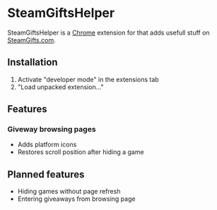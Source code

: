 # SteamGiftsHelper
SteamGiftsHelper is a [Chrome](https://www.google.de/chrome/browser/desktop/) extension for that adds usefull stuff on [SteamGifts.com](http://www.steamgifts.com/).

## Installation
1. Activate "developer mode" in the extensions tab
2. "Load unpacked extension..."

## Features
### Giveway browsing pages
* Adds platform icons
* Restores scroll position after hiding a game

## Planned features
* Hiding games without page refresh
* Entering giveaways from browsing page
